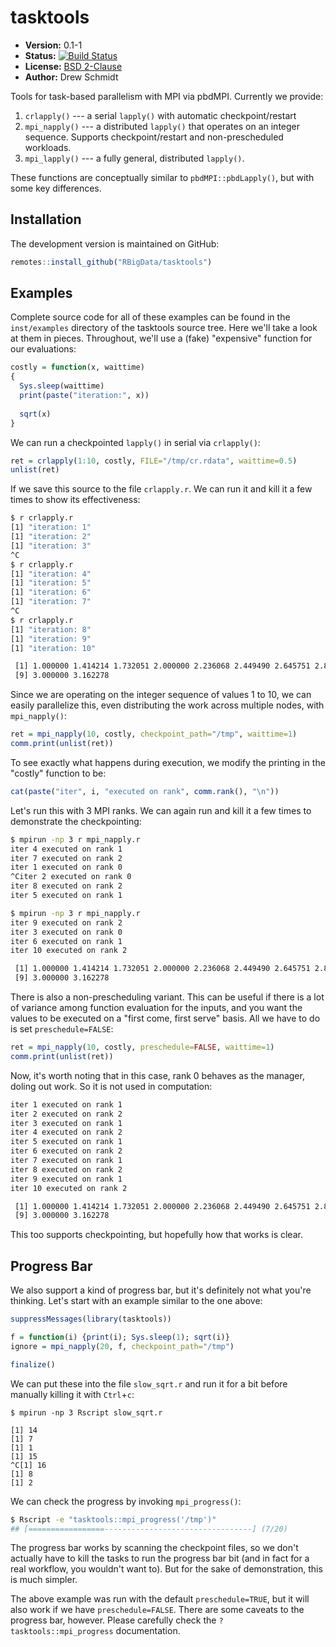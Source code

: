 # tasktools

* **Version:** 0.1-1
* **Status:** [![Build Status](https://travis-ci.org/RBigData/tasktools.png)](https://travis-ci.org/RBigData/tasktools)
* **License:** [BSD 2-Clause](http://opensource.org/licenses/BSD-2-Clause)
* **Author:** Drew Schmidt


Tools for task-based parallelism with MPI via pbdMPI. Currently we provide:

1. `crlapply()` --- a serial `lapply()` with automatic checkpoint/restart
2. `mpi_napply()` --- a distributed `lapply()` that operates on an integer sequence. Supports checkpoint/restart and non-prescheduled workloads.
3. `mpi_lapply()` --- a fully general, distributed `lapply()`.

These functions are conceptually similar to `pbdMPI::pbdLapply()`, but with some key differences.



## Installation

<!-- To install the R package, run:

```r
install.packages("tasktools")
``` -->

The development version is maintained on GitHub:

```r
remotes::install_github("RBigData/tasktools")
```



## Examples

Complete source code for all of these examples can be found in the `inst/examples` directory of the tasktools source tree. Here we'll take a look at them in pieces. Throughout, we'll use a (fake) "expensive" function for our evaluations:

```r
costly = function(x, waittime)
{
  Sys.sleep(waittime)
  print(paste("iteration:", x))
  
  sqrt(x)
}
```

We can run a checkpointed `lapply()` in serial via `crlapply()`:

```r
ret = crlapply(1:10, costly, FILE="/tmp/cr.rdata", waittime=0.5)
unlist(ret)
```

If we save this source to the file `crlapply.r`. We can run it and kill it a few times to show its effectiveness:

```bash
$ r crlapply.r 
[1] "iteration: 1"
[1] "iteration: 2"
[1] "iteration: 3"
^C
$ r crlapply.r 
[1] "iteration: 4"
[1] "iteration: 5"
[1] "iteration: 6"
[1] "iteration: 7"
^C
$ r crlapply.r 
[1] "iteration: 8"
[1] "iteration: 9"
[1] "iteration: 10"

 [1] 1.000000 1.414214 1.732051 2.000000 2.236068 2.449490 2.645751 2.828427
 [9] 3.000000 3.162278
```

Since we are operating on the integer sequence of values 1 to 10, we can easily parallelize this, even distributing the work across multiple nodes, with `mpi_napply()`:

```r
ret = mpi_napply(10, costly, checkpoint_path="/tmp", waittime=1)
comm.print(unlist(ret))
```

To see exactly what happens during execution, we modify the printing in the "costly" function to be:

```r
cat(paste("iter", i, "executed on rank", comm.rank(), "\n"))
```

Let's run this with 3 MPI ranks. We can again run and kill it a few times to demonstrate the checkpointing:

```bash
$ mpirun -np 3 r mpi_napply.r 
iter 4 executed on rank 1 
iter 7 executed on rank 2 
iter 1 executed on rank 0 
^Citer 2 executed on rank 0 
iter 8 executed on rank 2 
iter 5 executed on rank 1 

$ mpirun -np 3 r mpi_napply.r 
iter 9 executed on rank 2 
iter 3 executed on rank 0 
iter 6 executed on rank 1 
iter 10 executed on rank 2 

 [1] 1.000000 1.414214 1.732051 2.000000 2.236068 2.449490 2.645751 2.828427
 [9] 3.000000 3.162278
```

There is also a non-prescheduling variant. This can be useful if there is a lot of variance among function evaluation for the inputs, and you want the values to be executed on a "first come, first serve" basis. All we have to do is set `preschedule=FALSE`:

```r
ret = mpi_napply(10, costly, preschedule=FALSE, waittime=1)
comm.print(unlist(ret))
```

Now, it's worth noting that in this case, rank 0 behaves as the manager, doling out work. So it is not used in computation:

```bash
iter 1 executed on rank 1 
iter 2 executed on rank 2 
iter 3 executed on rank 1 
iter 4 executed on rank 2 
iter 5 executed on rank 1 
iter 6 executed on rank 2 
iter 7 executed on rank 1 
iter 8 executed on rank 2 
iter 9 executed on rank 1 
iter 10 executed on rank 2 

 [1] 1.000000 1.414214 1.732051 2.000000 2.236068 2.449490 2.645751 2.828427
 [9] 3.000000 3.162278
```

This too supports checkpointing, but hopefully how that works is clear.



## Progress Bar

We also support a kind of progress bar, but it's definitely not what you're thinking. Let's start with an example similar to the one above:

```r
suppressMessages(library(tasktools))

f = function(i) {print(i); Sys.sleep(1); sqrt(i)}
ignore = mpi_napply(20, f, checkpoint_path="/tmp")

finalize()
```

We can put these into the file `slow_sqrt.r` and run it for a bit before manually killing it with `Ctrl`+`c`:

```
$ mpirun -np 3 Rscript slow_sqrt.r

[1] 14
[1] 7
[1] 1
[1] 15
^C[1] 16
[1] 8
[1] 2
```

We can check the progress by invoking `mpi_progress()`:

```bash
$ Rscript -e "tasktools::mpi_progress('/tmp')"
## [=================---------------------------------] (7/20)
```

The progress bar works by scanning the checkpoint files, so we don't actually have to kill the tasks to run the progress bar bit (and in fact for a real workflow, you wouldn't want to). But for the sake of demonstration, this is much simpler.

The above example was run with the default `preschedule=TRUE`, but it will also work if we have `preschedule=FALSE`. There are some caveats to the progress bar, however. Please carefully check the `?tasktools::mpi_progress` documentation.
